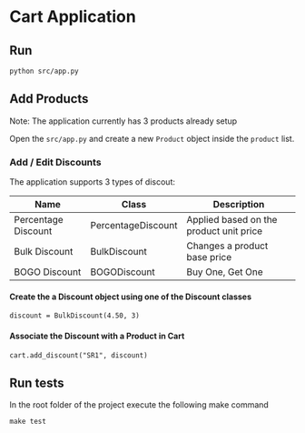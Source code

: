 # Cart Application

## Run

```
python src/app.py
```


## Add Products

Note: The application currently has 3 products already setup

Open the `src/app.py` and create a new `Product` object inside the `product` list.

### Add / Edit Discounts

The application supports 3 types of discout:

| Name | Class | Description |
|--|--|--|
| Percentage Discount | PercentageDiscount |Applied based on the product unit price |
| Bulk Discount | BulkDiscount| Changes a product base price |
| BOGO Discount | BOGODiscount | Buy One, Get One |

#### Create the a Discount object using one of the Discount classes

```
discount = BulkDiscount(4.50, 3)
```

#### Associate the Discount with a Product in Cart
```
cart.add_discount("SR1", discount)
```

## Run tests

In the root folder of the project execute the following make command

```
make test
```